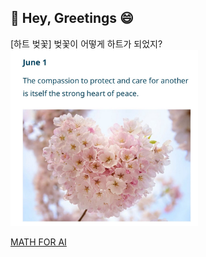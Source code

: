 ## 👋 Hey, Greetings 😄

[하트 벚꽃] 벚꽃이 어떻게 하트가 되었지? <br>
<img src="https://github.com/withlionbuddha/notes/blob/69d3847a9cdf34101d75b771399993cddbf0826e/resources/images/2024-%ED%95%98%ED%8A%B8%EA%BD%83-%EB%B2%9A%EA%BD%83.jpeg" width="300">

[MATH FOR AI](https://www.3blue1brown.com)
